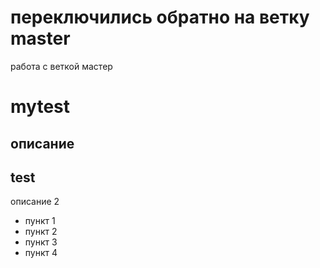 # переключились обратно на ветку master
работа с веткой мастер

# mytest
описание
---
## test
описание 2

* пункт  1
* пункт  2
* пункт  3
* пункт  4
